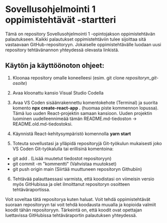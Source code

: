 # Sovellusohjelmointi 1 oppimistehtävät -startteri

Tämä on repository Sovellusohjelmointi 1 -opintojakson oppimistehtävän palautukseen. Kaikki palautukset oppimistehtäviin tulee sijoittaa sitä vastaavaan GitHub-repositoryyn. Jokaiselle oppimistehtävälle luodaan uusi repository tehtävänannon yhteydessä olevasta linkistä.

## Käytön ja käyttöönoton ohjeet:

1. Kloonaa repository omalle koneelleesi (esim. git clone *repositoryn_git-osoite*)

2. Avaa kloonattu kansio Visual Studio Codella

3. Avaa VS Coden sisäänrakennettu komentokehote (Terminal) ja suorita komento **npx create-react-app .** (huomaa piste kommennon lopussa). Tämä luo uuden React-projektin samaan kansioon. Uuden projektin luominen uudelleennimeää tämän README.md-tiedoston -> README.old.md-tiedostoksi.

4. Käynnistä React-kehitysympäristö komennolla **yarn start** 

5. Toteuta sovellustasi ja ylläpidä repositoryjä Git-työkulun mukaisesti joko VS Coden Git-työkalulla tai erillisinä komentoina:

- git add . (Lisää muutetut tiedostot repositoryyn)
- git commit -m "kommentti" (Vahvistaa muutokset)
- git push origin main (Siirtää muuttuneen repositoryn Githubiin)

6. Tehtävää palauttaessasi varmista, että koodistasi on viimeisin versio myös GitHubissa ja olet ilmoittanut repositoryn osoitteen tehtäväraportissa.

Voit soveltaa tätä repositorya kuten haluat. Voit tehdä oppimistehtävät suoraan repositoryyn tai voit tehdä koodausta muualla ja kopioida valmiit koodit tähän repositoryyn. Tärkeintä on, että koodit ovat opettajan luettavissa GitHubissa tehtäväraportin palautuksen yhteydessä.
